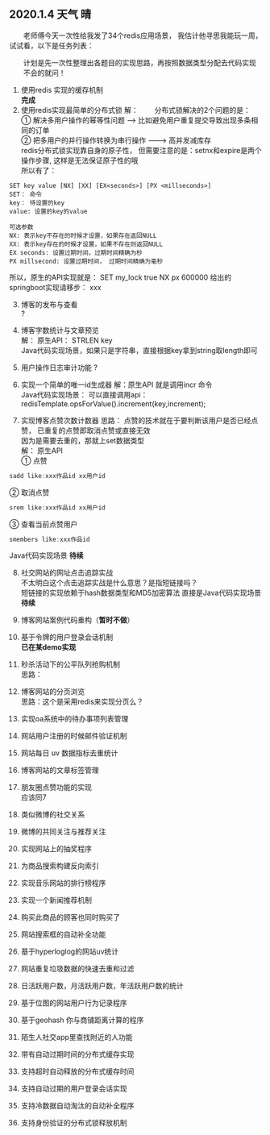 ## 2020.1.4 天气 晴

&emsp;&emsp;老师傅今天一次性给我发了34个redis应用场景，
我估计他寻思我能玩一周，试试看，以下是任务列表：   

&emsp;&emsp;计划是先一次性整理出各题目的实现思路，再按照数据类型分配去代码实现  
&emsp;&emsp;不会的就问！  

1. 使用redis 实现的缓存机制				     	
__完成__
2. 使用redis实现最简单的分布式锁
解：
&emsp;&emsp;分布式锁解决的2个问题的是：  
① 解决多用户操作的幂等性问题  --> 比如避免用户重复提交导致出现多条相同的订单  
② 把多用户的并行操作转换为串行操作  ---> 高并发减库存  
redis分布式锁实现靠自身的原子性， 但需要注意的是：setnx和expire是两个操作步骤, 这样是无法保证原子性的哦     
所以有了：
```shell
SET key value [NX] [XX] [EX<seconds>] [PX <millseconds>] 
SET： 命令
key： 待设置的key
value: 设置的key的value

可选参数
NX: 表示key不存在的时候才设置，如果存在返回NULL
XX: 表示key存在的时候才设置，如果不存在则返回NULL
EX seconds: 设置过期时间，过期时间精确为秒
PX millsecond: 设置过期时间， 过期时间精确为毫秒
```
所以，原生的API实现就是： SET my_lock true NX px 600000
给出的springboot实现请移步： xxx  

3. 博客的发布与查看  
?

4. 博客字数统计与文章预览  
解： 原生API： STRLEN key  
Java代码实现场景，如果只是字符串，直接根据key拿到string取length即可  

5. 用户操作日志审计功能
?

6. 实现一个简单的唯一id生成器
解：原生API 就是调用incr 命令  
Java代码实现场景： 可以直接调用api：redisTemplate.opsForValue().increment(key,increment);  

7. 实现博客点赞次数计数器
思路： 点赞的技术就在于要判断该用户是否已经点赞， 已重复的点赞即取消点赞或直接无效  
因为是需要去重的，那就上set数据类型  
解：  原生API  
① 点赞   
```java
sadd like:xxx作品id xx用户id  
```
② 取消点赞    
```java
srem like:xxx作品id xx用户id  
```
③ 查看当前点赞用户  
```java
smembers like:xxx作品id
```
Java代码实现场景 __待续__  

8. 社交网站的网址点击追踪实战  
不太明白这个点击追踪实战是什么意思？是指短链接吗？  
短链接的实现依赖于hash数据类型和MD5加密算法
直接是Java代码实现场景 __待续__

9. 博客网站案例代码重构（__暂时不做__）

10. 基于令牌的用户登录会话机制  
__已在某demo实现__ 

11. 秒杀活动下的公平队列抢购机制  
思路：

12. 博客网站的分页浏览  
思路：这个是采用redis来实现分页么？

13. 实现oa系统中的待办事项列表管理  


14. 网站用户注册的时候邮件验证机制  


15. 网站每日 uv 数据指标去重统计  


16. 博客网站的文章标签管理  


17. 朋友圈点赞功能的实现  
应该同7

18. 类似微博的社交关系

19. 微博的共同关注与推荐关注

20. 实现网站上的抽奖程序

21. 为商品搜索构建反向索引

22. 实现音乐网站的排行榜程序

23. 实现一个新闻推荐机制

24. 购买此商品的顾客也同时购买了

25. 网站搜索框的自动补全功能

26. 基于hyperloglog的网站uv统计

27. 网站重复垃圾数据的快速去重和过滤

28. 日活跃用户数，月活跃用户数，年活跃用户数的统计

29. 基于位图的网站用户行为记录程序

30. 基于geohash 你与商铺距离计算的程序

31. 陌生人社交app里查找附近的人功能

32. 带有自动过期时间的分布式缓存实现

33. 支持超时自动释放的分布式缓存时间

34. 支持自动过期的用户登录会话实现

35. 支持冷数据自动淘汰的自动补全程序

36. 支持身份验证的分布式锁释放机制


